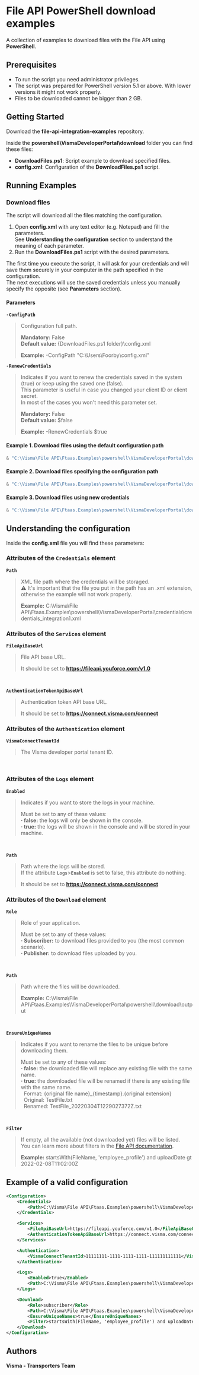 # File API PowerShell download examples

A collection of examples to download files with the File API using **PowerShell**.

## Prerequisites

- To run the script you need administrator privileges.
- The script was prepared for PowerShell version 5.1 or above. With lower versions it might not work properly.
- Files to be downloaded cannot be bigger than 2 GB.

## Getting Started 

Download the **file-api-integration-examples** repository.

Inside the **powershell\VismaDeveloperPortal\download** folder you can find these files:
- **DownloadFiles.ps1**: Script example to download specified files.
- **config.xml**: Configuration of the **DownloadFiles.ps1** script.

## Running Examples

### Download files

The script will download all the files matching the configuration.

1. Open **config.xml** with any text editor (e.g. Notepad) and fill the parameters.  
See **Understanding the configuration** section to understand the meaning of each parameter.
2. Run the **DownloadFiles.ps1** script with the desired parameters.

The first time you execute the script, it will ask for your credentials and will save them securely in your computer in the path specified in the configuration.  
The next executions will use the saved credentials unless you manually specify the opposite (see **Parameters** section).

#### Parameters

**`-ConfigPath`**
> Configuration full path.
> 
> **Mandatory:** False  
> **Default value:** {DownloadFiles.ps1 folder}\config.xml 
>
> **Example:** -ConfigPath "C:\Users\Foorby\config.xml"

**`-RenewCredentials`**
> Indicates if you want to renew the credentials saved in the system (true) or keep using the saved one (false).  
> This parameter is useful in case you changed your client ID or client secret.  
> In most of the cases you won't need this parameter set.
> 
> **Mandatory:** False  
> **Default value:** $false
>
> **Example:** -RenewCredentials $true

#### Example 1. Download files using the default configuration path

```powershell
& "C:\Visma\File API\Ftaas.Examples\powershell\VismaDeveloperPortal\download\DownloadFiles.ps1"
```

#### Example 2. Download files specifying the configuration path

```powershell
& "C:\Visma\File API\Ftaas.Examples\powershell\VismaDeveloperPortal\download\DownloadFiles.ps1" -ConfigPath "C:\Users\Foorby\config.xml"
```

#### Example 3. Download files using new credentials

```powershell
& "C:\Visma\File API\Ftaas.Examples\powershell\VismaDeveloperPortal\download\DownloadFiles.ps1" -RenewCredentials $true
```

## Understanding the configuration

Inside the **config.xml** file you will find these parameters:

### Attributes of the `Credentials` element

**`Path`**
> XML file path where the credentials will be storaged.  
> :warning: It's important that the file you put in the path has an .xml extension, otherwise the example will not work properly.
> 
> **Example:** C:\Visma\File API\Ftaas.Examples\powershell\VismaDeveloperPortal\credentials\credentials_integration1.xml

### Attributes of the `Services` element

**`FileApiBaseUrl`**
> File API base URL.
> 
> It should be set to **https://fileapi.youforce.com/v1.0**

<br/>

**`AuthenticationTokenApiBaseUrl`**
> Authentication token API base URL.
> 
> It should be set to **https://connect.visma.com/connect**

### Attributes of the `Authentication` element

**`VismaConnectTenantId`**
> The Visma developer portal tenant ID.

<br />

### Attributes of the `Logs` element

**`Enabled`**
> Indicates if you want to store the logs in your machine.
> 
> Must be set to any of these values:  
> **· false:** the logs will only be shown in the console.  
> **· true:** the logs will be shown in the console and will be stored in your machine.

<br/>

**`Path`**
> Path where the logs will be stored.  
> If the attribute **`Logs`**>**`Enabled`** is set to false, this attribute do nothing.
> 
> It should be set to **https://connect.visma.com/connect**

### Attributes of the `Download` element

**`Role`**
> Role of your application.
> 
> Must be set to any of these values:  
> **· Subscriber:** to download files provided to you (the most common scenario).  
> **· Publisher:** to download files uploaded by you.

<br/>

**`Path`**
> Path where the files will be downloaded.
> 
> **Example:** C:\Visma\File API\Ftaas.Examples\VismaDeveloperPortal\powershell\download\output

<br/>

**`EnsureUniqueNames`**
> Indicates if you want to rename the files to be unique before downloading them.
> 
> Must be set to any of these values:  
> **· false:** the downloaded file will replace any existing file with the same name.  
> **· true:** the downloaded file will be renamed if there is any existing file with the same name.  
> &nbsp;&nbsp;Format: {original file name}_{timestamp}.{original extension}  
> &nbsp;&nbsp;Original: TestFile.txt  
> &nbsp;&nbsp;Renamed: TestFile_20220304T1229027372Z.txt

<br/>

**`Filter`**
> If empty, all the available (not downloaded yet) files will be listed.  
> You can learn more about filters in the [File API documentation](https://vr-api-integration.github.io/file-api-documentation/guides_search_for_files.html).
>
> **Example:** startsWith(FileName, 'employee_profile') and uploadDate gt 2022-02-08T11:02:00Z

## Example of a valid configuration

```xml
<Configuration>
    <Credentials>
        <Path>C:\Visma\File API\Ftaas.Examples\powershell\VismaDeveloperPortal\credentials\credentials_integration.xml</Path>
    </Credentials>

    <Services>
        <FileApiBaseUrl>https://fileapi.youforce.com/v1.0</FileApiBaseUrl>
        <AuthenticationTokenApiBaseUrl>https://connect.visma.com/connect</AuthenticationTokenApiBaseUrl>
    </Services>

    <Authentication>
        <VismaConnectTenantId>11111111-1111-1111-1111-111111111111</VismaConnectTenantId>
    </Authentication>

    <Logs>
        <Enabled>true</Enabled>
        <Path>C:\Visma\File API\Ftaas.Examples\powershell\VismaDeveloperPortal\download\logs</Path>
    </Logs>

    <Download>
        <Role>subscriber</Role>
        <Path>C:\Visma\File API\Ftaas.Examples\powershell\VismaDeveloperPortal\download\output</Path>
        <EnsureUniqueNames>true</EnsureUniqueNames>
        <Filter>startsWith(FileName, 'employee_profile') and uploadDate gt 2022-02-08T11:02:00Z</Filter>
    </Download>
</Configuration>
```
## Authors

**Visma - Transporters Team**
